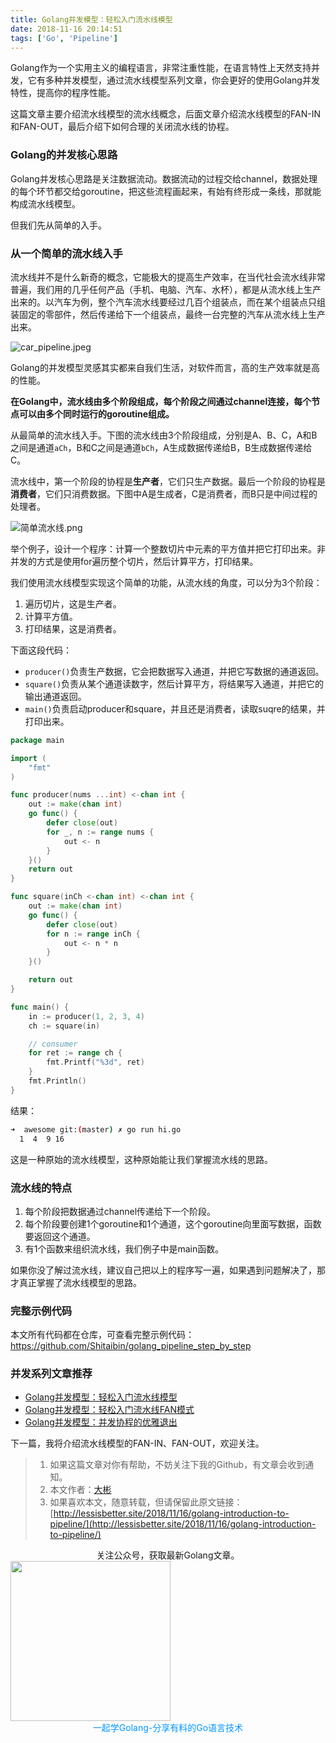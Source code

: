 ```yaml
---
title: Golang并发模型：轻松入门流水线模型
date: 2018-11-16 20:14:51
tags: ['Go', 'Pipeline']
---
```




Golang作为一个实用主义的编程语言，非常注重性能，在语言特性上天然支持并发，它有多种并发模型，通过流水线模型系列文章，你会更好的使用Golang并发特性，提高你的程序性能。

这篇文章主要介绍流水线模型的流水线概念，后面文章介绍流水线模型的FAN-IN和FAN-OUT，最后介绍下如何合理的关闭流水线的协程。

### Golang的并发核心思路

Golang并发核心思路是关注数据流动。数据流动的过程交给channel，数据处理的每个环节都交给goroutine，把这些流程画起来，有始有终形成一条线，那就能构成流水线模型。

但我们先从简单的入手。

<!--more-->

### 从一个简单的流水线入手

流水线并不是什么新奇的概念，它能极大的提高生产效率，在当代社会流水线非常普遍，我们用的几乎任何产品（手机、电脑、汽车、水杯），都是从流水线上生产出来的。以汽车为例，整个汽车流水线要经过几百个组装点，而在某个组装点只组装固定的零部件，然后传递给下一个组装点，最终一台完整的汽车从流水线上生产出来。

![car_pipeline.jpeg](https://lessisbetter.site/images/2018-12-car_pipeline.jpeg
)

Golang的并发模型灵感其实都来自我们生活，对软件而言，高的生产效率就是高的性能。

**在Golang中，流水线由多个阶段组成，每个阶段之间通过channel连接，每个节点可以由多个同时运行的goroutine组成。**

从最简单的流水线入手。下图的流水线由3个阶段组成，分别是A、B、C，A和B之间是通道`aCh`，B和C之间是通道`bCh`，A生成数据传递给B，B生成数据传递给C。

流水线中，第一个阶段的协程是**生产者**，它们只生产数据。最后一个阶段的协程是**消费者**，它们只消费数据。下图中A是生成者，C是消费者，而B只是中间过程的处理者。

![简单流水线.png](https://lessisbetter.site/images/2018-12-simple-pipeline.png
)




举个例子，设计一个程序：计算一个整数切片中元素的平方值并把它打印出来。非并发的方式是使用for遍历整个切片，然后计算平方，打印结果。

我们使用流水线模型实现这个简单的功能，从流水线的角度，可以分为3个阶段：

1. 遍历切片，这是生产者。
2. 计算平方值。
3. 打印结果，这是消费者。

下面这段代码：

- `producer()`负责生产数据，它会把数据写入通道，并把它写数据的通道返回。
- `square()`负责从某个通道读数字，然后计算平方，将结果写入通道，并把它的输出通道返回。
- `main()`负责启动producer和square，并且还是消费者，读取suqre的结果，并打印出来。

```go
package main

import (
	"fmt"
)

func producer(nums ...int) <-chan int {
	out := make(chan int)
	go func() {
		defer close(out)
		for _, n := range nums {
			out <- n
		}
	}()
	return out
}

func square(inCh <-chan int) <-chan int {
	out := make(chan int)
	go func() {
		defer close(out)
		for n := range inCh {
			out <- n * n
		}
	}()

	return out
}

func main() {
	in := producer(1, 2, 3, 4)
	ch := square(in)

	// consumer
	for ret := range ch {
		fmt.Printf("%3d", ret)
	}
	fmt.Println()
}
```

结果：

```bash
➜  awesome git:(master) ✗ go run hi.go
  1  4  9 16
```

这是一种原始的流水线模型，这种原始能让我们掌握流水线的思路。

### 流水线的特点

1. 每个阶段把数据通过channel传递给下一个阶段。
2. 每个阶段要创建1个goroutine和1个通道，这个goroutine向里面写数据，函数要返回这个通道。
3. 有1个函数来组织流水线，我们例子中是main函数。

如果你没了解过流水线，建议自己把以上的程序写一遍，如果遇到问题解决了，那才真正掌握了流水线模型的思路。

### 完整示例代码
本文所有代码都在仓库，可查看完整示例代码：https://github.com/Shitaibin/golang_pipeline_step_by_step

### 并发系列文章推荐
- [Golang并发模型：轻松入门流水线模型](http://lessisbetter.site/2018/11/16/golang-introduction-to-pipeline/)
- [Golang并发模型：轻松入门流水线FAN模式](http://lessisbetter.site/2018/11/28/golang-pipeline-fan-model/)
- [Golang并发模型：并发协程的优雅退出](http://lessisbetter.site/2018/12/02/golang-exit-goroutine-in-3-ways/)

下一篇，我将介绍流水线模型的FAN-IN、FAN-OUT，欢迎关注。


> 1. 如果这篇文章对你有帮助，不妨关注下我的Github，有文章会收到通知。
> 2. 本文作者：[大彬](http://lessisbetter.site/about/)
> 3. 如果喜欢本文，随意转载，但请保留此原文链接：[http://lessisbetter.site/2018/11/16/golang-introduction-to-pipeline/](http://lessisbetter.site/2018/11/16/golang-introduction-to-pipeline/)


<div style="text-align:center">关注公众号，获取最新Golang文章。</div>

<img src="https://lessisbetter.site/images/image/png/gzh/gzh-%E5%B8%A6%E5%AD%97%E4%BA%8C%E7%BB%B4%E7%A0%81.png" style="border:0" width="256" hegiht="30" align=center />


<div style="color:#0096FF; text-align:center">一起学Golang-分享有料的Go语言技术</div>